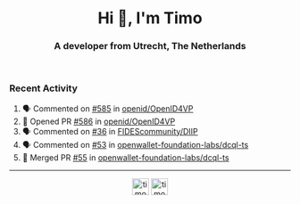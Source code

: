<h1 align="center">Hi 👋, I'm Timo</h1>
<h3 align="center">A developer from Utrecht, The Netherlands</h3>
<br/>
<!-- https://github.com/rahuldkjain/github-profile-readme-generator --!>

<!--  <p align="left"><img src="https://github-readme-stats.vercel.app/api?username=timoglastra&show_icons=true&count_private=true&" alt="timoglastra" /></p> --!>

<!--
Github language stats
<p align="left"><img src="https://github-readme-stats.vercel.app/api/top-langs/?username=timoglastra&layout=compact" alt="timoglastra" /><p>
-->

<!-- Codestats language stats -->
<!-- <p align="left"><img src="https://codestats-readme.vercel.app/api/top-langs/?username=timoglastra&layout=compact&language_count=12" alt="timoglastra" /><p>    --!>
  
<h3>Recent Activity</h3>

<!--START_SECTION:activity-->
1. 🗣 Commented on [#585](https://github.com/openid/OpenID4VP/issues/585#issuecomment-2846584135) in [openid/OpenID4VP](https://github.com/openid/OpenID4VP)
2. 💪 Opened PR [#586](https://github.com/openid/OpenID4VP/pull/586) in [openid/OpenID4VP](https://github.com/openid/OpenID4VP)
3. 🗣 Commented on [#36](https://github.com/FIDEScommunity/DIIP/issues/36#issuecomment-2846565920) in [FIDEScommunity/DIIP](https://github.com/FIDEScommunity/DIIP)
4. 🗣 Commented on [#53](https://github.com/openwallet-foundation-labs/dcql-ts/pull/53#issuecomment-2844518715) in [openwallet-foundation-labs/dcql-ts](https://github.com/openwallet-foundation-labs/dcql-ts)
5. 🎉 Merged PR [#55](https://github.com/openwallet-foundation-labs/dcql-ts/pull/55) in [openwallet-foundation-labs/dcql-ts](https://github.com/openwallet-foundation-labs/dcql-ts)
<!--END_SECTION:activity-->

---

<p align="center">
<a href="https://twitter.com/timoglastra" target="blank"><img align="center" src="https://cdn.jsdelivr.net/npm/simple-icons@3.0.1/icons/twitter.svg" alt="timoglastra" height="30" width="30" /></a>
<a href="https://linkedin.com/in/timoglastra" target="blank"><img align="center" src="https://cdn.jsdelivr.net/npm/simple-icons@3.0.1/icons/linkedin.svg" alt="timoglastra" height="30" width="30" /></a>
</p>



